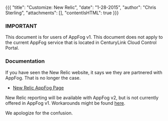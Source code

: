 {{{
  "title": "Customize: New Relic",
  "date": "1-28-2015",
  "author": "Chris Sterling",
  "attachments": [],
  "contentIsHTML": true
}}}

### IMPORTANT

This document is for users of AppFog v1. This document does not apply to the current AppFog service that is located in CenturyLink Cloud Control Portal.

### Documentation

<p>If you have seen the New Relic website, it says we they are partnered with AppFog. That is no longer the case.</p>
<ul>
<li><a href="http://newrelic.com/appfog">New Relic AppFog Page</a></li>
</ul>
<p>New Relic reporting will be available with AppFog v2, but is not currently offered in AppFog v1. Workarounds might be found <a href="http://newrelic.com/resources">here</a>.</p>
<p>We apologize for the confusion.</p>
